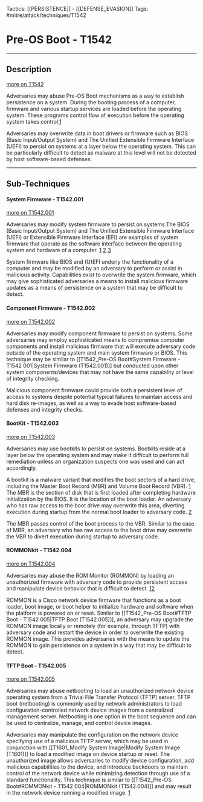 Tactics: [[PERSISTENCE]] - [[DEFENSE_EVASION]]
Tags: #mitre/attack/techniques/T1542  

# Pre-OS Boot - T1542
---
## Description
[more on T1542](https://attack.mitre.org/techniques/T1542)

Adversaries may abuse Pre-OS Boot mechanisms as a way to establish persistence on a system. During the booting process of a computer, firmware and various startup services are loaded before the operating system. These programs control flow of execution before the operating system takes control.[1](https://en.wikipedia.org/wiki/Booting)

Adversaries may overwrite data in boot drivers or firmware such as BIOS (Basic Input/Output System) and The Unified Extensible Firmware Interface (UEFI) to persist on systems at a layer below the operating system. This can be particularly difficult to detect as malware at this level will not be detected by host software-based defenses.

---
## Sub-Techniques

#### System Firmware - T1542.001
[more on T1542.001](https://attack.mitre.org/techniques/T1542/001)

Adversaries may modify system firmware to persist on systems.The BIOS (Basic Input/Output System) and The Unified Extensible Firmware Interface (UEFI) or Extensible Firmware Interface (EFI) are examples of system firmware that operate as the software interface between the operating system and hardware of a computer. [1](https://en.wikipedia.org/wiki/BIOS) [2](https://en.wikipedia.org/wiki/Unified_Extensible_Firmware_Interface) [3](http://www.uefi.org/about)

System firmware like BIOS and (U)EFI underly the functionality of a computer and may be modified by an adversary to perform or assist in malicious activity. Capabilities exist to overwrite the system firmware, which may give sophisticated adversaries a means to install malicious firmware updates as a means of persistence on a system that may be difficult to detect.

#### Component Firmware - T1542.002
[more on T1542.002](https://attack.mitre.org/techniques/T1542/002)

Adversaries may modify component firmware to persist on systems. Some adversaries may employ sophisticated means to compromise computer components and install malicious firmware that will execute adversary code outside of the operating system and main system firmware or BIOS. This technique may be similar to [[T1542_Pre-OS Boot#System Firmware - T1542 001|System Firmware (T1542.001)]] but conducted upon other system components/devices that may not have the same capability or level of integrity checking.

Malicious component firmware could provide both a persistent level of access to systems despite potential typical failures to maintain access and hard disk re-images, as well as a way to evade host software-based defenses and integrity checks.

#### BootKit - T1542.003
[more on T1542.003](https://attack.mitre.org/techniques/T1542/003)

Adversaries may use bootkits to persist on systems. Bootkits reside at a layer below the operating system and may make it difficult to perform full remediation unless an organization suspects one was used and can act accordingly.

A bootkit is a malware variant that modifies the boot sectors of a hard drive, including the Master Boot Record (MBR) and Volume Boot Record (VBR). [1](https://www.fireeye.com/content/dam/fireeye-www/current-threats/pdfs/rpt-mtrends-2016.pdf) The MBR is the section of disk that is first loaded after completing hardware initialization by the BIOS. It is the location of the boot loader. An adversary who has raw access to the boot drive may overwrite this area, diverting execution during startup from the normal boot loader to adversary code. [2](http://www.symantec.com/connect/blogs/are-mbr-infections-back-fashion)

The MBR passes control of the boot process to the VBR. Similar to the case of MBR, an adversary who has raw access to the boot drive may overwrite the VBR to divert execution during startup to adversary code.

#### ROMMONkit - T1542.004
[more on T1542.004](https://attack.mitre.org/techniques/T1542/004)

Adversaries may abuse the ROM Monitor (ROMMON) by loading an unauthorized firmware with adversary code to provide persistent access and manipulate device behavior that is difficult to detect. [1](https://blogs.cisco.com/security/evolution-of-attacks-on-cisco-ios-devices)[2](https://community.cisco.com/t5/security-blogs/attackers-continue-to-target-legacy-devices/ba-p/4169954)

ROMMON is a Cisco network device firmware that functions as a boot loader, boot image, or boot helper to initialize hardware and software when the platform is powered on or reset. Similar to [[T1542_Pre-OS Boot#TFTP Boot - T1542 005|TFTP Boot (T1542.005)]], an adversary may upgrade the ROMMON image locally or remotely (for example, through TFTP) with adversary code and restart the device in order to overwrite the existing ROMMON image. This provides adversaries with the means to update the ROMMON to gain persistence on a system in a way that may be difficult to detect.

#### TFTP Boot - T1542.005
[more on T1542.005](https://attack.mitre.org/techniques/T1542/005)

Adversaries may abuse netbooting to load an unauthorized network device operating system from a Trivial File Transfer Protocol (TFTP) server. TFTP boot (netbooting) is commonly used by network administrators to load configuration-controlled network device images from a centralized management server. Netbooting is one option in the boot sequence and can be used to centralize, manage, and control device images.

Adversaries may manipulate the configuration on the network device specifying use of a malicious TFTP server, which may be used in conjunction with [[T1601_Modify System Image|Modify System Image (T1601)]] to load a modified image on device startup or reset. The unauthorized image allows adversaries to modify device configuration, add malicious capabilities to the device, and introduce backdoors to maintain control of the network device while minimizing detection through use of a standard functionality. This technique is similar to [[T1542_Pre-OS Boot#ROMMONkit - T1542 004|ROMMONkit (T1542.004)]] and may result in the network device running a modified image. [1](https://community.cisco.com/t5/security-blogs/attackers-continue-to-target-legacy-devices/ba-p/4169954)

